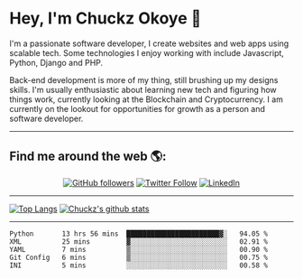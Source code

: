 # Hey, I'm Chuckz Okoye 👑


I'm a passionate software developer, I create websites and web apps using scalable tech. Some technologies I enjoy working with include Javascript, Python, Django and PHP.

Back-end development is more of my thing, still brushing up my designs skills. I'm usually enthusiastic about learning new tech and figuring how things work, currently looking at the Blockchain and Cryptocurrency.
I am currently on the lookout for opportunities for growth as a person and software developer.

-----

## Find me around the web 🌎:
<p align="center">
    <a href="https://github.com/tricelex"><img alt="GitHub followers" src="https://img.shields.io/github/followers/tricelex?style=social"></a>
	<a href="https://twitter.com/chuckzokoye"><img alt="Twitter Follow" src="https://img.shields.io/twitter/follow/chuckzokoye?style=social"></a>
	<a href="https://www.linkedin.com/in/chuckzokoye"><img src="https://img.shields.io/badge/LinkedIn--_.svg?style=social&logo=linkedin" alt="LinkedIn"></a>
</p>

-----
[![Top Langs](https://github-readme-stats.vercel.app/api/top-langs/?username=tricelex)](https://github.com/anuraghazra/github-readme-stats)   [![Chuckz's github stats](https://github-readme-stats.vercel.app/api?username=tricelex&count_private=true&show_icons=true&theme=shades-of-purple)](https://github.com/anuraghazra/github-readme-stats)





-----

<!--START_SECTION:waka-->
```text
Python       13 hrs 56 mins  ███████████████████████▓░   94.05 % 
XML          25 mins         ▓░░░░░░░░░░░░░░░░░░░░░░░░   02.91 % 
YAML         7 mins          ▒░░░░░░░░░░░░░░░░░░░░░░░░   00.90 % 
Git Config   6 mins          ▒░░░░░░░░░░░░░░░░░░░░░░░░   00.75 % 
INI          5 mins          ░░░░░░░░░░░░░░░░░░░░░░░░░   00.58 % 
```
<!--END_SECTION:waka-->